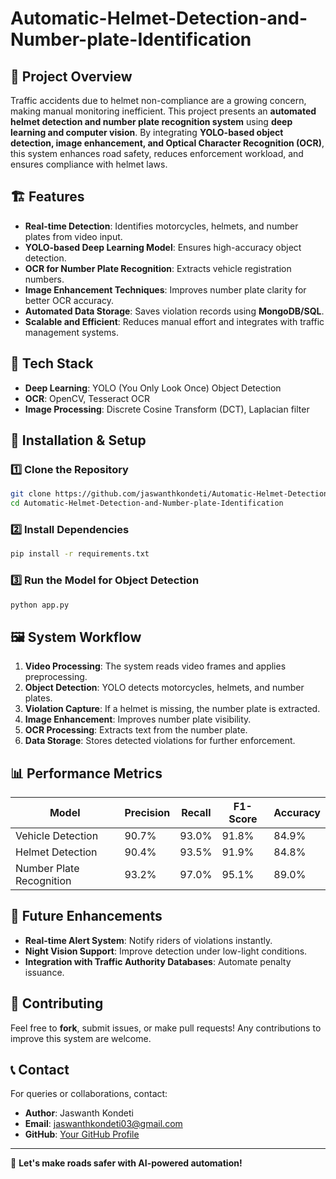 # Automatic-Helmet-Detection-and-Number-plate-Identification

## 🚀 Project Overview
Traffic accidents due to helmet non-compliance are a growing concern, making manual monitoring inefficient. This project presents an **automated helmet detection and number plate recognition system** using **deep learning and computer vision**. By integrating **YOLO-based object detection, image enhancement, and Optical Character Recognition (OCR)**, this system enhances road safety, reduces enforcement workload, and ensures compliance with helmet laws.

## 🏗️ Features
- **Real-time Detection**: Identifies motorcycles, helmets, and number plates from video input.
- **YOLO-based Deep Learning Model**: Ensures high-accuracy object detection.
- **OCR for Number Plate Recognition**: Extracts vehicle registration numbers.
- **Image Enhancement Techniques**: Improves number plate clarity for better OCR accuracy.
- **Automated Data Storage**: Saves violation records using **MongoDB/SQL**.
- **Scalable and Efficient**: Reduces manual effort and integrates with traffic management systems.

## 🔧 Tech Stack
- **Deep Learning**: YOLO (You Only Look Once) Object Detection
- **OCR**: OpenCV, Tesseract OCR
- **Image Processing**: Discrete Cosine Transform (DCT), Laplacian filter

## 📌 Installation & Setup
### 1️⃣ Clone the Repository
```bash
git clone https://github.com/jaswanthkondeti/Automatic-Helmet-Detection-and-Number-plate-Identification.git
cd Automatic-Helmet-Detection-and-Number-plate-Identification
```

### 2️⃣ Install Dependencies
```bash
pip install -r requirements.txt
```

### 3️⃣ Run the Model for Object Detection
```bash
python app.py
```


## 🖼️ System Workflow
1. **Video Processing**: The system reads video frames and applies preprocessing.
2. **Object Detection**: YOLO detects motorcycles, helmets, and number plates.
3. **Violation Capture**: If a helmet is missing, the number plate is extracted.
4. **Image Enhancement**: Improves number plate visibility.
5. **OCR Processing**: Extracts text from the number plate.
6. **Data Storage**: Stores detected violations for further enforcement.

## 📊 Performance Metrics
| Model | Precision | Recall | F1-Score | Accuracy |
|--------|-----------|--------|----------|----------|
| Vehicle Detection | 90.7% | 93.0% | 91.8% | 84.9% |
| Helmet Detection | 90.4% | 93.5% | 91.9% | 84.8% |
| Number Plate Recognition | 93.2% | 97.0% | 95.1% | 89.0% |

## 🎯 Future Enhancements
- **Real-time Alert System**: Notify riders of violations instantly.
- **Night Vision Support**: Improve detection under low-light conditions.
- **Integration with Traffic Authority Databases**: Automate penalty issuance.

## 🤝 Contributing
Feel free to **fork**, submit issues, or make pull requests! Any contributions to improve this system are welcome.

## 📞 Contact
For queries or collaborations, contact:
- **Author**: Jaswanth Kondeti
- **Email**: jaswanthkondeti03@gmail.com
- **GitHub**: [Your GitHub Profile](https://github.com/jaswanthkondeti)

---
🚀 **Let's make roads safer with AI-powered automation!**
